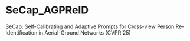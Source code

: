 # SeCap_AGPReID
SeCap: Self-Calibrating and Adaptive Prompts for Cross-view Person Re-Identification in Aerial-Ground Networks (CVPR'25)
